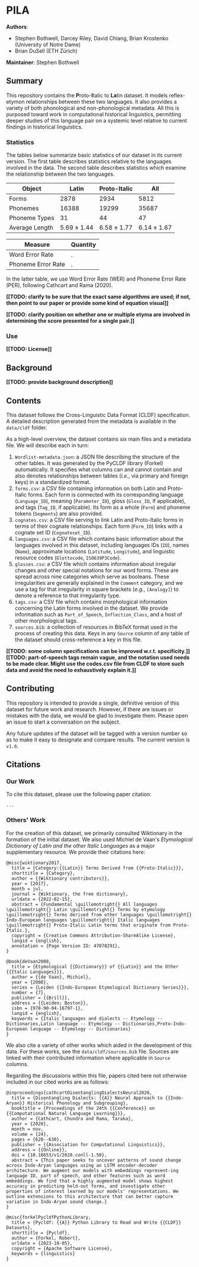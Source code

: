 # PILA

**Authors**:
* Stephen Bothwell, Darcey Riley, David Chiang, Brian Krostenko (University of Notre Dame)
* Brian DuSell (ETH Zürich)

**Maintainer**: Stephen Bothwell

## Summary

This repository contains the **P**roto-**I**talic to **La**tin dataset. 
It models reflex-etymon relationships between these two languages. 
It also provides a variety of both phonological and non-phonological metadata.
All this is purposed toward work in computational historical linguistics, 
permitting deeper studies of this language pair on a systemic level relative to current findings in historical linguistics. 

### Statistics

The tables below summarize basic statistics of our dataset in its current version.
The first table describes statistics relative to the languages involved in the data.
The second table describes statistics which examine the relationship between the two languages.

| Object         | Latin       | Proto-Italic | All         |
|----------------|-------------|--------------|-------------|
| Forms          | 2878        | 2934         | 5812        |
| Phonemes       | 16388       | 19299        | 35687       |
| Phoneme Types  | 31          | 44           | 47          |
| Average Length | 5.69 ± 1.44 | 6.58 ± 1.77  | 6.14 ± 1.67 |

| Measure            | Quantity |
|--------------------|----------|
| Word Error Rate    | .        |
| Phoneme Error Rate | .        |

In the latter table, we use Word Error Rate (WER) and Phoneme Error Rate (PER), following Cathcart and Rama (2020).

**[[TODO: clarify to be sure that the exact same algorithms are used; 
if not, then point to our paper or provide some kind of equation visual]]**

**[[TODO: clarify position on whether one or multiple etyma are involved in determining the score presented for a single pair.]]**

### Use 

**[[TODO: License]]**

## Background

**[[TODO: provide background description]]**

## Contents

This dataset follows the Cross-Linguistic Data Format (CLDF) specification. 
A detailed description generated from the metadata is available in the `data/cldf` folder.

As a high-level overview, the dataset contains six main files and a metadata file. 
We will describe each in turn:
1. `Wordlist-metadata.json`: a JSON file describing the structure of the other tables. 
It was generated by the PyCLDF library (Forkel) automatically.
It specifies what columns can and cannot contain and also denotes relationships between tables 
(*i.e.*, via primary and foreign keys) in a standardized format.
2. `forms.csv`: a CSV file containing information on both Latin and Proto-Italic forms.
Each form is connected with its corresponding language (`Language_ID`), meaning (`Parameter_ID`), 
gloss (`Gloss_ID`, if applicable), and tags (`Tag_ID`, if applicable). 
Its form as a whole (`Form`) and phoneme tokens (`Segments`) are also provided.
3. `cognates.csv`: a CSV file serving to link Latin and Proto-Italic forms in terms of their cognate relationships. 
Each form (`Form_ID`) links with a cognate set ID (`Cognateset_ID`).
4. `languages.csv`: a CSV file which contains basic information about the languages involved in this dataset, 
including languages IDs (`ID`), names (`Name`), approximate locations (`Latitude`, `Longitude`), and linguistic resource codes (`Glottocode`, `ISO639P3Code`).
5. `glosses.csv`: a CSV file which contains information about irregular changes and other special notations for our word forms. 
These are spread across nine categories which serve as booleans. 
These irregularities are generally explained in the `Comment` category,
and we use a tag for that irregularity in square brackets (*e.g.*, `[Analogy]`) to denote a reference to that irregularity type.
6. `tags.csv`: a CSV file which contains morphological information concerning the Latin forms involved in the dataset. 
We provide information such as `Part_of_Speech`, `Inflection_Class`, and a host of other morphological tags. 
7. `sources.bib`: a collection of resources in BibTeX format used in the process of creating this data. 
Keys in any `Source` column of any table of the dataset should cross-reference a key in this file.

**[[TODO: some column specifications can be improved w.r.t. specificity.]]**
**[[TODO: part-of-speech tags remain vague, and the notation used needs to be made clear. 
Might use the codes.csv file from CLDF to store such data and avoid the need to exhaustively explain it.]]**

## Contributing

This repository is intended to provide a single, definitive version of this dataset for future work and research. 
However, if there are issues or mistakes with the data, we would be glad to investigate them. 
Please open an issue to start a conversation on the subject. 

Any future updates of the dataset will be tagged with a version number so as to make it easy to designate and compare results. 
The current version is `v1.0`.

## Citations

### Our Work

To cite this dataset, please use the following paper citation:

```
...
```

### Others' Work

For the creation of this dataset, we primarily consulted Wiktionary in the formation of the initial dataset. 
We also used Michiel de Vaan's *Etymological Dictionary of Latin and the other Italic Languages* as a major supplementary resource.
We provide their citations here:

```
@misc{wiktionary2017,
  title = {Category:{{Latin}} Terms Derived from {{Proto-Italic}}},
  shorttitle = {Category},
  author = {{Wiktionary contributors}},
  year = {2017},
  month = jul,
  journal = {Wiktionary, the free dictionary},
  urldate = {2022-02-15},
  abstract = {Fundamental \guillemotright{} All languages \guillemotright{} Latin \guillemotright{} Terms by etymology \guillemotright{} Terms derived from other languages \guillemotright{} Indo-European languages \guillemotright{} Italic languages \guillemotright{} Proto-Italic Latin terms that originate from Proto-Italic.},
  copyright = {Creative Commons Attribution-ShareAlike License},
  langid = {english},
  annotation = {Page Version ID: 47078291},
}

@book{deVaan2008,
  title = {Etymological {{Dictionary}} of {{Latin}} and the Other {{Italic Languages}}},
  author = {{de Vaan}, Michiel},
  year = {2008},
  series = {Leiden {{Indo-European Etymological Dictionary Series}}},
  number = {7},
  publisher = {{Brill}},
  address = {{Leiden; Boston}},
  isbn = {978-90-04-16797-1},
  langid = {english},
  keywords = {Italic languages and dialects -- Etymology -- Dictionaries,Latin language -- Etymology -- Dictionaries,Proto-Indo-European language -- Etymology -- Dictionaries}
}
```

We also cite a variety of other works which aided in the development of this data. 
For these works, see the `data/cldf/sources.bib` file. 
Sources are linked with their contributed information where applicable in `Source` columns.

Regarding the discussions within this file, papers cited here not otherwise included in our cited works are as follows:

``` 
@inproceedings{cathcartDisentanglingDialectsNeural2020,
  title = {Disentangling Dialects: {{A}} Neural Approach to {{Indo-Aryan}} Historical Phonology and Subgrouping},
  booktitle = {Proceedings of the 24th {{Conference}} on {{Computational Natural Language Learning}}},
  author = {Cathcart, Chundra and Rama, Taraka},
  year = {2020},
  month = nov,
  volume = {24},
  pages = {620--630},
  publisher = {{Association for Computational Linguistics}},
  address = {{Online}},
  doi = {10.18653/v1/2020.conll-1.50},
  abstract = {This paper seeks to uncover patterns of sound change across Indo-Aryan languages using an LSTM encoder-decoder architecture. We augment our models with embeddings represent-ing language ID, part of speech, and other features such as word embeddings. We find that a highly augmented model shows highest accuracy in predicting held-out forms, and investigate other properties of interest learned by our models' representations. We outline extensions to this architecture that can better capture variation in Indo-Aryan sound change.}
}

@misc{forkelPycldfPythonLibrary,
  title = {Pycldf: {{A}} Python Library to Read and Write {{CLDF}} Datasets},
  shorttitle = {Pycldf},
  author = {Forkel, Robert},
  urldate = {2023-10-05},
  copyright = {Apache Software License},
  keywords = {linguistics}
}
```